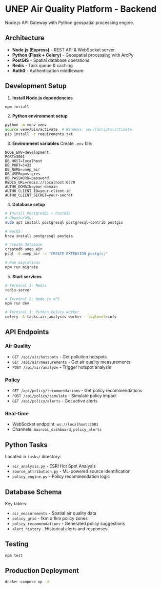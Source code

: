 # UNEP Air Quality Platform - Backend

Node.js API Gateway with Python geospatial processing engine.

## Architecture

- **Node.js (Express)** - REST API & WebSocket server
- **Python (Flask + Celery)** - Geospatial processing with ArcPy
- **PostGIS** - Spatial database operations
- **Redis** - Task queue & caching
- **Auth0** - Authentication middleware

## Development Setup

1. **Install Node.js dependencies**
```bash
npm install
```

2. **Python environment setup**
```bash
python -m venv venv
source venv/bin/activate  # Windows: venv\Scripts\activate
pip install -r requirements.txt
```

3. **Environment variables**
Create `.env` file:
```env
NODE_ENV=development
PORT=3001
DB_HOST=localhost
DB_PORT=5432
DB_NAME=unep_air
DB_USER=postgres
DB_PASSWORD=password
REDIS_URL=redis://localhost:6379
AUTH0_DOMAIN=your-domain
AUTH0_CLIENT_ID=your-client-id
AUTH0_CLIENT_SECRET=your-secret
```

4. **Database setup**
```bash
# Install PostgreSQL + PostGIS
# Ubuntu/WSL:
sudo apt install postgresql postgresql-contrib postgis

# macOS:
brew install postgresql postgis

# Create database
createdb unep_air
psql -d unep_air -c "CREATE EXTENSION postgis;"

# Run migrations
npm run migrate
```

5. **Start services**
```bash
# Terminal 1: Redis
redis-server

# Terminal 2: Node.js API
npm run dev

# Terminal 3: Python Celery worker
celery -A tasks.air_analysis worker --loglevel=info
```

## API Endpoints

### Air Quality
- `GET /api/air/hotspots` - Get pollution hotspots
- `GET /api/air/measurements` - Get air quality measurements
- `POST /api/air/analyze` - Trigger hotspot analysis

### Policy
- `GET /api/policy/recommendations` - Get policy recommendations
- `POST /api/policy/simulate` - Simulate policy impact
- `GET /api/policy/alerts` - Get active alerts

### Real-time
- WebSocket endpoint: `ws://localhost:3001`
- Channels: `nairobi_dashboard`, `policy_alerts`

## Python Tasks

Located in `tasks/` directory:
- `air_analysis.py` - ESRI Hot Spot Analysis
- `source_attribution.py` - ML-powered source identification
- `policy_engine.py` - Policy recommendation logic

## Database Schema

Key tables:
- `air_measurements` - Spatial air quality data
- `policy_grid` - 1km x 1km policy zones
- `policy_recommendations` - Generated policy suggestions
- `alert_history` - Historical alerts and responses

## Testing

```bash
npm test
```

## Production Deployment

```bash
docker-compose up -d
```